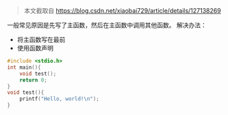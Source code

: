 > 本文截取自 https://blog.csdn.net/xiaobai729/article/details/127138269

一般常见原因是先写了主函数，然后在主函数中调用其他函数。
解决办法：
- 将主函数写在最前
- 使用函数声明

```c
#include <stdio.h>
int main(){
    void test();
    return 0;
}
void test(){
    printf("Hello, world!\n");
}
``` 